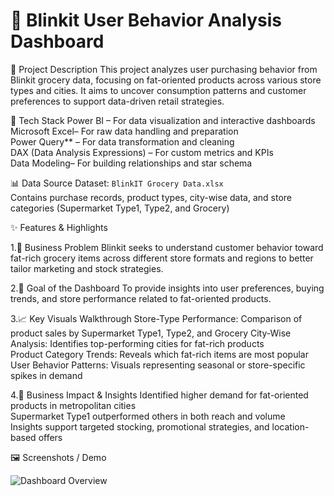 # 🛒 Blinkit User Behavior Analysis Dashboard

📌 Project Description
This project analyzes user purchasing behavior from Blinkit grocery data, focusing on fat-oriented products across various store types and cities. It aims to uncover consumption patterns and customer preferences to support data-driven retail strategies.

🧰 Tech Stack
Power BI – For data visualization and interactive dashboards  
Microsoft Excel– For raw data handling and preparation  
Power Query** – For data transformation and cleaning  
DAX (Data Analysis Expressions) – For custom metrics and KPIs  
Data Modeling– For building relationships and star schema

📊 Data Source
Dataset: `BlinkIT Grocery Data.xlsx`  
Contains purchase records, product types, city-wise data, and store categories (Supermarket Type1, Type2, and Grocery)

✨ Features & Highlights

  1.📍 Business Problem
Blinkit seeks to understand customer behavior toward fat-rich grocery items across different store formats and regions to better tailor marketing and stock strategies.

  2.🎯 Goal of the Dashboard
To provide insights into user preferences, buying trends, and store performance related to fat-oriented products.

  3.📈 Key Visuals Walkthrough
Store-Type Performance: Comparison of product sales by Supermarket Type1, Type2, and Grocery
City-Wise Analysis: Identifies top-performing cities for fat-rich products  
Product Category Trends: Reveals which fat-rich items are most popular  
User Behavior Patterns: Visuals representing seasonal or store-specific spikes in demand

  4.📌 Business Impact & Insights
Identified higher demand for fat-oriented products in metropolitan cities  
Supermarket Type1 outperformed others in both reach and volume  
Insights support targeted stocking, promotional strategies, and location-based offers

🖼️ Screenshots / Demo

![Dashboard Overview]([screenshots/dashboard-overview.png](https://github.com/Ashish-Virani/BlinkIt-Dashboard/blob/main/BlinkIt%20Dashboard.png))  
